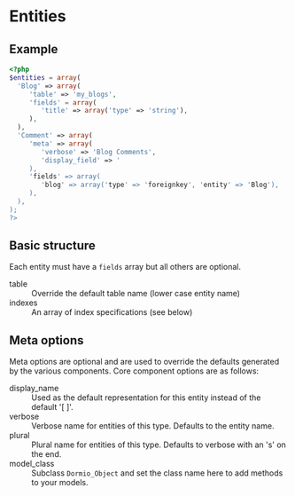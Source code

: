 Entities
========

Example
-------
```php
<?php
$entities = array(
  'Blog' => array(
     'table' => 'my_blogs',
     'fields' = array(
        'title' => array('type' => 'string'),
     ),
  ),
  'Comment' => array(
     'meta' => array(
        'verbose' => 'Blog Comments',
        'display_field' => '
     ),
     'fields' => array(
        'blog' => array('type' => 'foreignkey', 'entity' => 'Blog'),
     ),
  ),
);
?>
```

Basic structure
---------------

Each entity must have a ``fields`` array but all others are optional.
<dl>
<dt>table<dt>
    <dd>Override the default table name (lower case entity name)</dd>
   
<dt>indexes</dt>
    <dd>An array of index specifications (see below)</dd>

</dl>


Meta options
------------

Meta options are optional and are used to override the defaults generated by the various components.
Core component options are as follows:

<dl>
<dt>display_name</dt>
   <dd>Used as the default representation for this entity instead of the default '[<Entity> <pk>]'.</dd>
   
<dt>verbose</dt>
   <dd>Verbose name for entities of this type. Defaults to the entity name.</dd>
   
<dt>plural</dt>
   <dd>Plural name for entities of this type. Defaults to verbose with an 's' on the end.</dd>
   
<dt>model_class</dt>
   <dd>Subclass <code>Dormio_Object</code> and set the class name here to add methods to your models.</dd>
   
</dl>